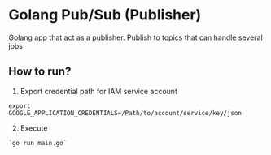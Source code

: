 # Golang Pub/Sub (Publisher)
Golang app that act as a publisher. Publish to topics that can handle several jobs

## How to run?
1. Export credential path for IAM service account
```shell
export GOOGLE_APPLICATION_CREDENTIALS=/Path/to/account/service/key/json
```
2. Execute
```shell
`go run main.go`
```